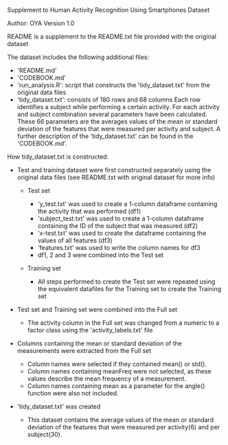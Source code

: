 Supplement to Human Activity Recognition Using Smartphones Dataset

Author: OYA
Version 1.0

README is a supplement to the README.txt file provided with the original dataset


The dataset includes the following additional files:
- 'README.md'
- 'CODEBOOK.md'
- 'run_analysis.R': script that constructs the 'tidy_dataset.txt' from the original data files
- 'tidy_dataset.txt': consists of 180 rows and 68 columns
		      Each row identifies a subject while performing a certain activity.
		      For each activity and subject combination several parameters have been calculated.
		      These 66 parameters are the averages values of the mean or standard deviation of the features that were measured per activity and subject. 
		      A further description of the 'tidy_dataset.txt' can be found in the 'CODEBOOK.md'.

How tidy_dataset.txt is constructed:
- Test and training dataset were first constructed separately using the original data files (see README.txt with original dataset for more info)

	- Test set
		- 'y_test.txt' was used to create a 1-column dataframe containing the activity that was performed (df1)
		- 'subject_test.txt' was used to create a 1-column dataframe containing the ID of the subject that was measured (df2)
		- 'x-test.txt' was used to create the dataframe containing the values of all features (df3)
		- 'features.txt' was used to write the column names for df3
		- df1, 2 and 3 were combined into the Test set

	- Training set
		- All steps performed to create the Test set were repeated using the equivalent datafiles for the Training set to create the Training set

- Test set and Training set were combined into the Full set

	- The activity column in the Full set was changed from a numeric to a factor class using the 'activity_labels.txt' file

- Columns containing the mean or standard deviation of the measurements were extracted from the Full set
	- Column names were selected if they contained mean() or std().
	- Column names containing meanFreq were not selected, as these values describe the mean frequency of a measurement.
	- Column names containing mean as a parameter for the angle() function were also not included.

- 'tidy_dataset.txt' was created

	- This dataset contains the average values of the mean or standard deviation of the features that were measured per activity(6) and per subject(30).



